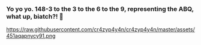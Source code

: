 ### Yo yo yo. 148-3 to the 3 to the 6 to the 9, representing the ABQ, what up, biatch?! 👋

https://raw.githubusercontent.com/cr4zyp4y4n/cr4zyp4y4n/master/assets/451aqapnycy91.png
<!--
**cr4zyp4y4n/cr4zyp4y4n** is a ✨ _special_ ✨ repository because its `README.md` (this file) appears on your GitHub profile.

Here are some ideas to get you started:

- 🔭 I’m currently working on ...
- 🌱 I’m currently learning ...
- 👯 I’m looking to collaborate on ...
- 🤔 I’m looking for help with ...
- 💬 Ask me about ...
- 📫 How to reach me: ...
- 😄 Pronouns: ...
- ⚡ Fun fact: ...
-->
